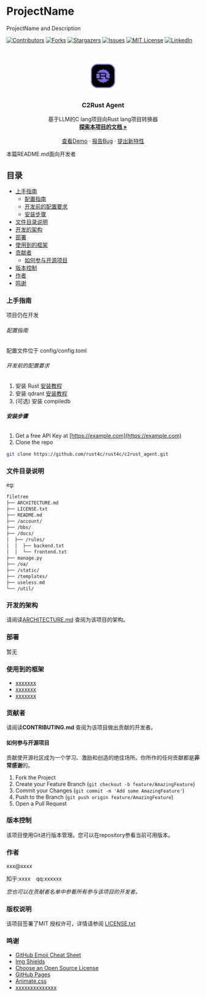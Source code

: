 

# ProjectName

ProjectName and Description

<!-- PROJECT SHIELDS -->

[![Contributors][contributors-shield]][contributors-url]
[![Forks][forks-shield]][forks-url]
[![Stargazers][stars-shield]][stars-url]
[![Issues][issues-shield]][issues-url]
[![MIT License][license-shield]][license-url]
[![LinkedIn][linkedin-shield]][linkedin-url]

<!-- PROJECT LOGO -->
<br />

<p align="center">
  <a href="https://github.com/rust4c/rust4c/c2rust_agent/">
    <img src="images/logo.png" alt="Logo" width="80" height="80">
  </a>

  <h3 align="center">C2Rust Agent</h3>
  <p align="center">
    基于LLM的C lang项目向Rust lang项目转换器
    <br />
    <a href="https://github.com/rust4c/rust4c/c2rust_agent"><strong>探索本项目的文档 »</strong></a>
    <br />
    <br />
    <a href="https://github.com/rust4c/rust4c/c2rust_agent">查看Demo</a>
    ·
    <a href="https://github.com/rust4c/rust4c/c2rust_agent/issues">报告Bug</a>
    ·
    <a href="https://github.com/rust4c/rust4c/c2rust_agent/issues">提出新特性</a>
  </p>

</p>


 本篇README.md面向开发者

## 目录

- [上手指南](#上手指南)
  - [配置指南](#配置指南)
  - [开发前的配置要求](#开发前的配置要求)
  - [安装步骤](#安装步骤)
- [文件目录说明](#文件目录说明)
- [开发的架构](#开发的架构)
- [部署](#部署)
- [使用到的框架](#使用到的框架)
- [贡献者](#贡献者)
  - [如何参与开源项目](#如何参与开源项目)
- [版本控制](#版本控制)
- [作者](#作者)
- [鸣谢](#鸣谢)

### 上手指南

项目仍在开发

###### 配置指南

配置文件位于 config/config.toml

###### 开发前的配置要求

1. 安装 Rust [安装教程](https://www.rust-lang.org/zh-CN/tools/install)
2. 安装 qdrant [安装教程](https://qdrant.tech/documentation/guides/installation/)
3. (可选) 安装 compiledb

###### **安装步骤**

1. Get a free API Key at [https://example.com](https://example.com)
2. Clone the repo

```sh
git clone https://github.com/rust4c/rust4c/c2rust_agent.git
```

### 文件目录说明
eg:

```
filetree
├── ARCHITECTURE.md
├── LICENSE.txt
├── README.md
├── /account/
├── /bbs/
├── /docs/
│  ├── /rules/
│  │  ├── backend.txt
│  │  └── frontend.txt
├── manage.py
├── /oa/
├── /static/
├── /templates/
├── useless.md
└── /util/

```





### 开发的架构

请阅读[ARCHITECTURE.md](https://github.com/rust4c/rust4c/c2rust_agent/blob/master/ARCHITECTURE.md) 查阅为该项目的架构。

### 部署

暂无

### 使用到的框架

- [xxxxxxx](https://getbootstrap.com)
- [xxxxxxx](https://jquery.com)
- [xxxxxxx](https://laravel.com)

### 贡献者

请阅读**CONTRIBUTING.md** 查阅为该项目做出贡献的开发者。

#### 如何参与开源项目

贡献使开源社区成为一个学习、激励和创造的绝佳场所。你所作的任何贡献都是**非常感谢**的。


1. Fork the Project
2. Create your Feature Branch (`git checkout -b feature/AmazingFeature`)
3. Commit your Changes (`git commit -m 'Add some AmazingFeature'`)
4. Push to the Branch (`git push origin feature/AmazingFeature`)
5. Open a Pull Request



### 版本控制

该项目使用Git进行版本管理。您可以在repository参看当前可用版本。

### 作者

xxx@xxxx

知乎:xxxx  &ensp; qq:xxxxxx

 *您也可以在贡献者名单中参看所有参与该项目的开发者。*

### 版权说明

该项目签署了MIT 授权许可，详情请参阅 [LICENSE.txt](https://github.com/rust4c/rust4c/c2rust_agent/blob/master/LICENSE.txt)

### 鸣谢


- [GitHub Emoji Cheat Sheet](https://www.webpagefx.com/tools/emoji-cheat-sheet)
- [Img Shields](https://shields.io)
- [Choose an Open Source License](https://choosealicense.com)
- [GitHub Pages](https://pages.github.com)
- [Animate.css](https://daneden.github.io/animate.css)
- [xxxxxxxxxxxxxx](https://connoratherton.com/loaders)

<!-- links -->
[your-project-path]:rust4c/rust4c/c2rust_agent
[contributors-shield]: https://img.shields.io/github/contributors/rust4c/rust4c/c2rust_agent.svg?style=flat-square
[contributors-url]: https://github.com/rust4c/rust4c/c2rust_agent/graphs/contributors
[forks-shield]: https://img.shields.io/github/forks/rust4c/c2rust_agent.svg?style=flat-square
[forks-url]: https://github.com/rust4c/c2rust_agent/network/members
[stars-shield]: https://img.shields.io/github/stars/rust4c/c2rust_agent.svg?style=flat-square
[stars-url]: https://github.com/rust4c/c2rust_agent/stargazers
[issues-shield]: https://img.shields.io/github/issues/rust4c/c2rust_agent.svg?style=flat-square
[issues-url]: https://img.shields.io/github/issues/rust4c/c2rust_agent.svg
[license-shield]: https://img.shields.io/github/license/rust4c/c2rust_agent.svg?style=flat-square
[license-url]: https://github.com/rust4c/c2rust_agent/blob/master/LICENSE.txt
[linkedin-shield]: https://img.shields.io/badge/-LinkedIn-black.svg?style=flat-square&logo=linkedin&colorB=555
[linkedin-url]: https://linkedin.com/in/shaojintian
